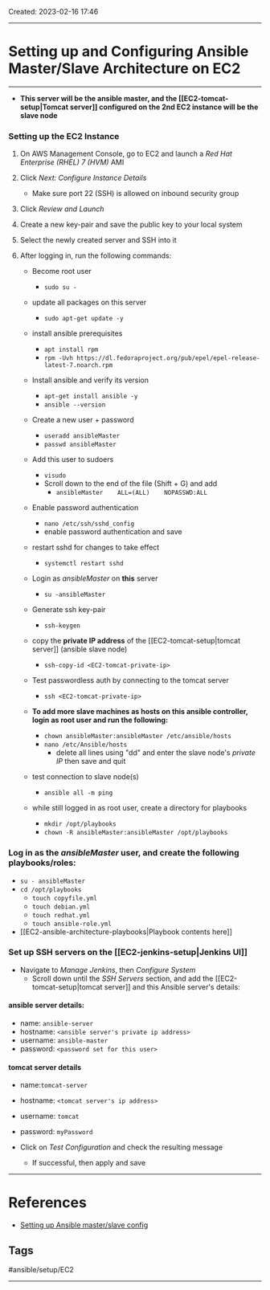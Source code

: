 Created: 2023-02-16 17:46

---
# Setting up and Configuring Ansible Master/Slave Architecture on EC2
---
- **This server will be the ansible master, and the [[EC2-tomcat-setup|Tomcat server]] configured on the 2nd EC2 instance will be the slave node**

### Setting up the EC2 Instance
1. On AWS Management Console, go to EC2 and launch a *Red Hat Enterprise (RHEL) 7 (HVM)* AMI
	  
2. Click _Next: Configure Instance Details_
	- Make sure port 22 (SSH) is allowed on inbound security group
	  
3. Click *Review and Launch*
	  
4. Create a new key-pair and save the public key to your local system
	  
5. Select the newly created server and SSH into it
	  
6. After logging in, run the following commands:
	- Become root user
		- `sudo su -`
				 
	- update all packages on this server
		- `sudo apt-get update -y`
				
	- install ansible prerequisites
		- `apt install rpm`
		- `rpm -Uvh https://dl.fedoraproject.org/pub/epel/epel-release-latest-7.noarch.rpm`
				
	- Install ansible and verify its version
		- `apt-get install ansible -y`
		- `ansible --version`
			
	- Create a new user + password
		- `useradd ansibleMaster`
		- `passwd ansibleMaster`
				
	- Add this user to sudoers
		- `visudo`
		- Scroll down to the end of the file (Shift + G) and add
			- `ansibleMaster    ALL=(ALL)    NOPASSWD:ALL`
					
	- Enable password authentication
		- `nano /etc/ssh/sshd_config`
		- enable password authentication and save
			
	- restart sshd for changes to take effect
		- `systemctl restart sshd`
			
	- Login as *ansibleMaster* on **this** server
		- `su -ansibleMaster`
			
	- Generate ssh key-pair
		- `ssh-keygen`
			
	- copy the **private IP address** of the [[EC2-tomcat-setup|tomcat server]] (ansible slave node)
		- `ssh-copy-id <EC2-tomcat-private-ip>`
			
	- Test passwordless auth by connecting to the tomcat server
		- `ssh <EC2-tomcat-private-ip>`
			
	- **To add more slave machines as hosts on this ansible controller, login as root user and run the following:**
		- `chown ansibleMaster:ansibleMaster /etc/ansible/hosts`
		- `nano /etc/Ansible/hosts`
			- delete all lines using "dd" and enter the slave node's *private IP* then save and quit
			
	- test connection to slave node(s)
		- `ansible all -m ping`
			
	- while still logged in as root user, create a directory for playbooks
		- `mkdir /opt/playbooks`
		- `chown -R ansibleMaster:ansibleMaster /opt/playbooks`
			
### Log in as the *ansibleMaster* user, and create the following playbooks/roles:
- `su - ansibleMaster`
- `cd /opt/playbooks`
	- `touch copyfile.yml`
	- `touch debian.yml`
	- `touch redhat.yml`
	- `touch ansible-role.yml`
- [[EC2-ansible-architecture-playbooks|Playbook contents here]]  

### Set up SSH servers on the [[EC2-jenkins-setup|Jenkins UI]] 
- Navigate to *Manage Jenkins*, then *Configure System*
	- Scroll down until the *SSH Servers* section, and add the [[EC2-tomcat-setup|tomcat server]] and this Ansible server's details:
	
#### ansible server details:
- name: `ansible-server`
- hostname: `<ansible server's private ip address>`
- username: `ansible-master`
- password: `<password set for this user>`
				
#### tomcat server details
- name:`tomcat-server`
- hostname: `<tomcat server's ip address>`
- username: `tomcat`
- password: `myPassword`
			
- Click on *Test Configuration* and check the resulting message
	- If successful, then apply and save
---

# References
- [Setting up Ansible master/slave config](https://blog.programster.org/setting-up-ansible)

## Tags
#ansible/setup/EC2 

---